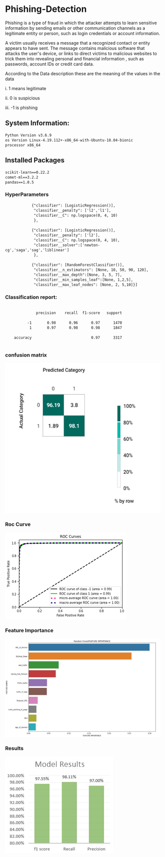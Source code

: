 # Phishing-Detection


Phishing is a type of fraud in which the attacker attempts to learn sensitive information by sending emails or other communication channels as a legitimate entity or person, such as login credentials or account information.

A victim usually receives a message that a recognized contact or entity appears to have sent. The message contains malicious software that attacks the user's device, or links to direct victims to malicious websites to trick them into revealing personal and financial information , such as passwords, account IDs or credit card data.

According to the Data description these are the meaning of the values in the data

i.   1 means legitimate

ii.  0 is suspicious

iii. -1 is phishing

## System Information: 

```
Python Version v3.6.9
os Version Linux-4.19.112+-x86_64-with-Ubuntu-18.04-bionic
processor x86_64
```



## Installed Packages

```
scikit-learn==0.22.2
comet-ml==3.2.2
pandas==1.0.5
```
### HyperParameters

```
            {"classifier": [LogisticRegression()],
             "classifier__penalty": ['l2','l1'],
             "classifier__C": np.logspace(0, 4, 10)
             },
 
            {"classifier": [LogisticRegression()],
             "classifier__penalty": ['l2'],
             "classifier__C": np.logspace(0, 4, 10),
             "classifier__solver":['newton-cg','saga','sag','liblinear'] 
             },
 
            {"classifier": [RandomForestClassifier()],
             "classifier__n_estimators": [None, 10, 50, 90, 120],
             "classifier__max_depth":[None, 3, 5, 7],
             "classifier__min_samples_leaf":[None, 1,2,5],
             "classifier__max_leaf_nodes": [None, 2, 5,10]}]
```
### Classification report: 

```

              precision    recall  f1-score   support

          -1       0.98      0.96      0.97      1470
           1       0.97      0.98      0.98      1847

    accuracy                           0.97      3317
    
```
### confusion matrix
![](images/confusion_matrix.JPG)

### Roc Curve
![](images/roc.png)

### Feature Importance
![](images/feature_importance.JPG)

### Results
![](images/model.JPG)

